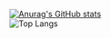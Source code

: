 [![Anurag's GitHub stats](https://github-readme-stats.vercel.app/api?username=raghunath704&show_icons=true&theme=discord_old_blurple&count_private=true)](https://github.com/anuraghazra/github-readme-stats)    
![Top Langs](https://github-readme-stats.vercel.app/api/top-langs/?username=raghunath704&layout=compact)
